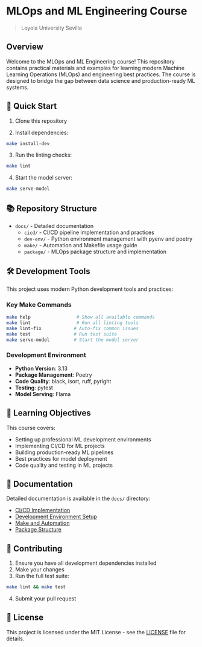 # MLOps and ML Engineering Course
> Loyola University Sevilla

## Overview

Welcome to the MLOps and ML Engineering course! This repository contains practical materials and examples for learning modern Machine Learning Operations (MLOps) and engineering best practices. The course is designed to bridge the gap between data science and production-ready ML systems.

## 🚀 Quick Start

1. Clone this repository

2. Install dependencies:
```bash
make install-dev
```
3. Run the linting checks:
```bash
make lint
```
4. Start the model server:
```bash
make serve-model
```

## 📚 Repository Structure

- `docs/` - Detailed documentation
  - `cicd/` - CI/CD pipeline implementation and practices
  - `dev-env/` - Python environment management with pyenv and poetry
  - `make/` - Automation and Makefile usage guide
  - `package/` - MLOps package structure and implementation

## 🛠 Development Tools

This project uses modern Python development tools and practices:

### Key Make Commands
```bash
make help                 # Show all available commands
make lint                 # Run all linting tools
make lint-fix            # Auto-fix common issues
make test                # Run test suite
make serve-model         # Start the model server
```

### Development Environment
- **Python Version**: 3.13
- **Package Management**: Poetry
- **Code Quality**: black, isort, ruff, pyright
- **Testing**: pytest
- **Model Serving**: Flama

## 🎯 Learning Objectives

This course covers:
- Setting up professional ML development environments
- Implementing CI/CD for ML projects
- Building production-ready ML pipelines
- Best practices for model deployment
- Code quality and testing in ML projects

## 📖 Documentation

Detailed documentation is available in the `docs/` directory:
- [CI/CD Implementation](docs/cicd/README.md)
- [Development Environment Setup](docs/dev-env/README.md)
- [Make and Automation](docs/make/README.md)
- [Package Structure](docs/package/README.md)

## 🤝 Contributing

1. Ensure you have all development dependencies installed
2. Make your changes
3. Run the full test suite:

```bash
make lint && make test
```

4. Submit your pull request

## 📝 License

This project is licensed under the MIT License - see the [LICENSE](LICENSE) file for details.